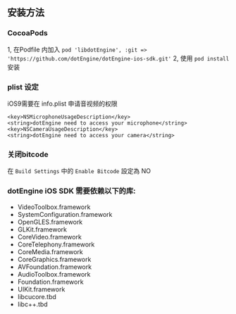 
## 安装方法 

### CocoaPods

1, 在Podfile 内加入 `pod 'libdotEngine', :git => 'https://github.com/dotEngine/dotEngine-ios-sdk.git'`
2, 使用 `pod install` 安装


### plist 设定

iOS9需要在 info.plist 申请音视频的权限

```
<key>NSMicrophoneUsageDescription</key>
<string>dotEngine need to access your microphone</string>
<key>NSCameraUsageDescription</key>
<string>dotEngine need to access your camera</string>

```


### 关闭bitcode

在 `Build Settings` 中的 `Enable Bitcode` 設定為 NO 



### dotEngine iOS SDK 需要依赖以下的库:

- VideoToolbox.framework
- SystemConfiguration.framework
- OpenGLES.framework
- GLKit.framework
- CoreVideo.framework
- CoreTelephony.framework
- CoreMedia.framework
- CoreGraphics.framework
- AVFoundation.framework
- AudioToolbox.framework
- Foundation.framework
- UIKit.framework
- libcucore.tbd
- libc++.tbd

